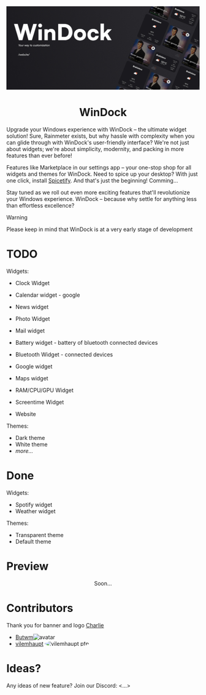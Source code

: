 <img src="windock-banner.jpg">
<h1 align="center">WinDock</h1>
<p></p>
Upgrade your Windows experience with WinDock – the ultimate widget solution! Sure, Rainmeter exists, but why hassle with complexity when you can glide through with WinDock's user-friendly interface? We're not just about widgets; we're about simplicity, modernity, and packing in more features than ever before!

Features like Marketplace in our settings app – your one-stop shop for all widgets and themes for WinDock. Need to spice up your desktop? With just one click, install [Spicetify](https://spicetify.app/). And that's just the beginning! Comming...

Stay tuned as we roll out even more exciting features that'll revolutionize your Windows experience. WinDock – because why settle for anything less than effortless excellence?
</p>
 <p></p>
 
> [!WARNING]
> Please keep in mind that WinDock is at a very early stage of development

# TODO
Widgets: 
 - Clock Widget
 - Calendar widget - google
 - News widget
 - Photo Widget
 - Mail widget
 - Battery widget - battery of bluetooth connected devices
 - Bluetooth Widget - connected devices
 - Google widget
 - Maps widget
 - RAM/CPU/GPU Widget
 - Screentime Widget

- Website

Themes: 
 - Dark theme
 - White theme
 - *more...*

# Done
Widgets: 
 - Spotify widget
 - Weather widget

Themes:
 - Transparent theme
 - Default theme

# Preview
<div align="center">
 Soon...
</div>

# Contributors 

Thank you for banner and logo [Charlie](https://github.com/0Charliecat) 

- [Butwm](https://github.com/Butwm)![avatar](https://images.weserv.nl/?url=avatars.githubusercontent.com/u/78359657?v=4&=300&w=300&fit=cover&mask=circle&maxage=7d
)
- [vilemhaupt](https://github.com/vilemhaupt) <img src="https://avatars.githubusercontent.com/u/71026000?v=4" alt="vilemhaupt pfp" style="width: 50px; height: 50px; border-radius: 50%;">

# Ideas? 

Any ideas of new feature? Join our Discord: <...>

